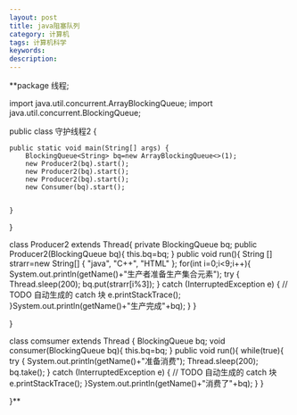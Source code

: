 ```yaml
---
layout: post
title: java阻塞队列
category: 计算机
tags: 计算机科学
keywords: 
description: 
---
```


**package 线程;

import java.util.concurrent.ArrayBlockingQueue;
import java.util.concurrent.BlockingQueue;

public class 守护线程2 {

	public static void main(String[] args) {
		BlockingQueue<String> bq=new ArrayBlockingQueue<>(1);
		new Producer2(bq).start();
		new Producer2(bq).start();
		new Producer2(bq).start();
		new Consumer(bq).start();
		
		
	}
}

class Producer2 extends Thread{
	private BlockingQueue<String> bq;
	public Producer2(BlockingQueue bq){
		this.bq=bq;
	}
	public void run(){
		String [] strarr=new String[]
				{
						"java",
						"C++",
						"HTML"
				};
		for(int i=0;i<9;i++){
			System.out.println(getName()+"生产者准备生产集合元素");
			try {
				Thread.sleep(200);
				bq.put(strarr[i%3]);
			} catch (InterruptedException e) {
				// TODO 自动生成的 catch 块
				e.printStackTrace();
			}System.out.println(getName()+"生产完成"+bq);
		}
	}
	
	
}

class comsumer extends Thread {
	BlockingQueue<String> bq;
   void 	consumer(BlockingQueue bq){
	   this.bq=bq;
   }
   public void run(){
	   while(true){
		   try {
			   System.out.println(getName()+"准备消费");
			Thread.sleep(200);
			bq.take();
		} catch (InterruptedException e) {
			// TODO 自动生成的 catch 块
			e.printStackTrace();
		}System.out.println(getName()+"消费了"+bq);
	   }
   }

}**
